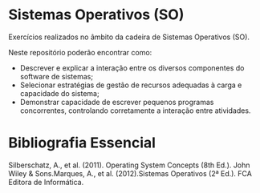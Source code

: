 # Sistemas Operativos (SO)

Exercícios realizados no âmbito da cadeira de Sistemas Operativos (SO).

Neste repositório poderão encontrar como:

- Descrever e explicar a interação entre os diversos componentes do software de sistemas;
- Selecionar estratégias de gestão de recursos adequadas à carga e capacidade do sistema;
- Demonstrar capacidade de escrever pequenos programas concorrentes, controlando corretamente a interação entre atividades.


# Bibliografia Essencial
Silberschatz, A., et al. (2011). Operating System Concepts (8th Ed.). 
John Wiley & Sons.Marques, A., et al. (2012).Sistemas Operativos (2ª Ed.). FCA Editora de Informática.
